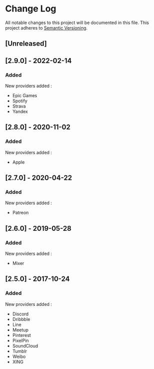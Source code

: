 # Change Log

All notable changes to this project will be documented in this file. This project adheres to [Semantic Versioning](http://semver.org/).


## [Unreleased]

## [2.9.0] - 2022-02-14
### Added
New providers added :
- Epic Games
- Spotify
- Strava
- Yandex

## [2.8.0] - 2020-11-02
### Added
New providers added :
- Apple

## [2.7.0] - 2020-04-22
### Added
New providers added :
- Patreon

## [2.6.0] - 2019-05-28
### Added
New providers added :
- Mixer

## [2.5.0] - 2017-10-24
### Added
New providers added :
- Discord
- Dribbble 
- Line 
- Meetup 
- Pinterest
- PixelPin
- SoundCloud
- Tumblr
- Weibo
- XING